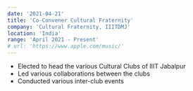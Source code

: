 ```yaml
---
date: '2021-04-21'
title: 'Co-Convener Cultural Fraternity'
company: 'Cultural Fraternity, IIITDMJ'
location: 'India'
range: 'April 2021 - Present'
# url: 'https://www.apple.com/music/'
---
```


- Elected to head the various Cultural Clubs of IIIT Jabalpur
- Led various collaborations between the clubs
- Conducted various inter-club events

